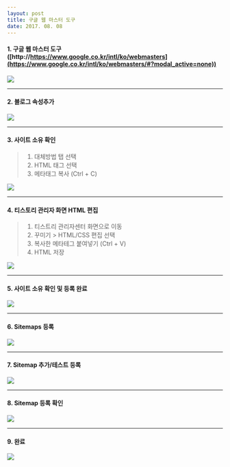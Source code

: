 ```yaml
---
layout: post
title: 구글 웹 마스터 도구
date: 2017. 08. 08
---
```


#### 1. 구글 웹 마스터 도구 ([http://https://www.google.co.kr/intl/ko/webmasters](https://www.google.co.kr/intl/ko/webmasters/#?modal_active=none))
![](http://tistory4.daumcdn.net/tistory/1728496/skin/images/blog_google_webmastertool_1.png)

- - -


#### 2. 블로그 속성추가
![](http://tistory2.daumcdn.net/tistory/1728496/skin/images/blog_google_webmastertool_2.png)

- - -


#### 3. 사이트 소유 확인
> 1. 대체방법 탭 선택
> 2. HTML 태그 선택
> 3. 메타태그 복사 (Ctrl + C)

![](http://tistory3.daumcdn.net/tistory/1728496/skin/images/blog_google_webmastertool_3.png)

- - -


#### 4. 티스토리 관리자 화면 HTML 편집
> 1. 티스트리 관리자센터 화면으로 이동
> 2. 꾸미기 > HTML/CSS 편집 선택
> 3. 복사한 메타테그 붙여넣기 (Ctrl + V)
> 4. HTML 저장

![](http://tistory3.daumcdn.net/tistory/1728496/skin/images/blog_naver_webmastertool_6.png)

- - -


#### 5. 사이트 소유 확인 및 등록 완료
![](http://tistory4.daumcdn.net/tistory/1728496/skin/images/blog_google_webmastertool_4.png)

- - -


#### 6. Sitemaps 등록
![](http://tistory4.daumcdn.net/tistory/1728496/skin/images/blog_google_webmastertool_5.png)

- - -

#### 7. Sitemap 추가/테스트 등록
![](http://tistory3.daumcdn.net/tistory/1728496/skin/images/blog_google_webmastertool_6.png)

- - -

#### 8. Sitemap 등록 확인
![](http://tistory3.daumcdn.net/tistory/1728496/skin/images/blog_google_webmastertool_7.png)

- - -


#### 9. 완료
![](http://tistory3.daumcdn.net/tistory/1728496/skin/images/blog_google_webmastertool_8.png)



